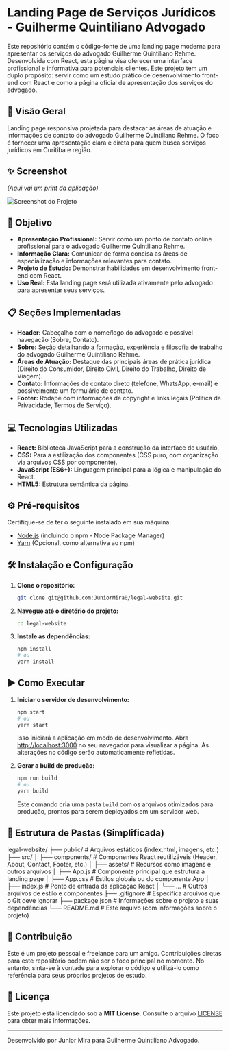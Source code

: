 # Landing Page de Serviços Jurídicos - Guilherme Quintiliano Advogado

Este repositório contém o código-fonte de uma landing page moderna para apresentar os serviços do advogado Guilherme Quintiliano Rehme. Desenvolvida com React, esta página visa oferecer uma interface profissional e informativa para potenciais clientes. Este projeto tem um duplo propósito: servir como um estudo prático de desenvolvimento front-end com React e como a página oficial de apresentação dos serviços do advogado.

## 🚀 Visão Geral

Landing page responsiva projetada para destacar as áreas de atuação e informações de contato do advogado Guilherme Quintiliano Rehme. O foco é fornecer uma apresentação clara e direta para quem busca serviços jurídicos em Curitiba e região.

## ✨ Screenshot

*(Aqui vai um print da aplicação)*

![Screenshot do Projeto](URL_DA_IMAGEM_AQUI)

## 🎯 Objetivo

* **Apresentação Profissional:** Servir como um ponto de contato online profissional para o advogado Guilherme Quintiliano Rehme.
* **Informação Clara:** Comunicar de forma concisa as áreas de especialização e informações relevantes para contato.
* **Projeto de Estudo:** Demonstrar habilidades em desenvolvimento front-end com React.
* **Uso Real:** Esta landing page será utilizada ativamente pelo advogado para apresentar seus serviços.

## 📋 Seções Implementadas

* **Header:** Cabeçalho com o nome/logo do advogado e possível navegação (Sobre, Contato).
* **Sobre:** Seção detalhando a formação, experiência e filosofia de trabalho do advogado Guilherme Quintiliano Rehme.
* **Áreas de Atuação:** Destaque das principais áreas de prática jurídica (Direito do Consumidor, Direito Civil, Direito do Trabalho, Direito de Viagem).
* **Contato:** Informações de contato direto (telefone, WhatsApp, e-mail) e possivelmente um formulário de contato.
* **Footer:** Rodapé com informações de copyright e links legais (Política de Privacidade, Termos de Serviço).

## 💻 Tecnologias Utilizadas

* **React:** Biblioteca JavaScript para a construção da interface de usuário.
* **CSS:** Para a estilização dos componentes (CSS puro, com organização via arquivos CSS por componente).
* **JavaScript (ES6+):** Linguagem principal para a lógica e manipulação do React.
* **HTML5:** Estrutura semântica da página.

## ⚙️ Pré-requisitos

Certifique-se de ter o seguinte instalado em sua máquina:
* [Node.js](https://nodejs.org/en/) (incluindo o npm - Node Package Manager)
* [Yarn](https://yarnpkg.com/) (Opcional, como alternativa ao npm)

## 🛠️ Instalação e Configuração

1.  **Clone o repositório:**
    ```bash
    git clone git@github.com:JuniorMira0/legal-website.git
    ```

2.  **Navegue até o diretório do projeto:**
    ```bash
    cd legal-website
    ```

3.  **Instale as dependências:**
    ```bash
    npm install
    # ou
    yarn install
    ```

## ▶️ Como Executar

1.  **Iniciar o servidor de desenvolvimento:**
    ```bash
    npm start
    # ou
    yarn start
    ```
    Isso iniciará a aplicação em modo de desenvolvimento. Abra [http://localhost:3000](http://localhost:3000) no seu navegador para visualizar a página. As alterações no código serão automaticamente refletidas.

2.  **Gerar a build de produção:**
    ```bash
    npm run build
    # ou
    yarn build
    ```
    Este comando cria uma pasta `build` com os arquivos otimizados para produção, prontos para serem deployados em um servidor web.

## 📁 Estrutura de Pastas (Simplificada)

legal-website/
├── public/         # Arquivos estáticos (index.html, imagens, etc.)
├── src/
│   ├── components/   # Componentes React reutilizáveis (Header, About, Contact, Footer, etc.)
│   ├── assets/       # Recursos como imagens e outros arquivos
│   ├── App.js        # Componente principal que estrutura a landing page
│   ├── App.css       # Estilos globais ou do componente App
│   ├── index.js      # Ponto de entrada da aplicação React
│   └── ...         # Outros arquivos de estilo e componentes
├── .gitignore      # Especifica arquivos que o Git deve ignorar
├── package.json    # Informações sobre o projeto e suas dependências
└── README.md       # Este arquivo (com informações sobre o projeto)


## 🤝 Contribuição

Este é um projeto pessoal e freelance para um amigo. Contribuições diretas para este repositório podem não ser o foco principal no momento. No entanto, sinta-se à vontade para explorar o código e utilizá-lo como referência para seus próprios projetos de estudo.


## 📄 Licença

Este projeto está licenciado sob a **MIT License**. Consulte o arquivo [LICENSE](LICENSE) para obter mais informações.

---

Desenvolvido por Junior Mira para Guilherme Quintiliano Advogado.